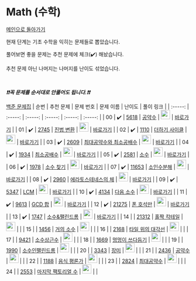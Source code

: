 # Math (수학)

[메인으로 돌아가기](https://github.com/tony9402/baekjoon)

현재 단계는 기초 수학을 익히는 문제들로 뽑았습니다.

풀어보면 좋을 문제는 추천 문제에 체크(:heavy_check_mark:) 해놨습니다.

추천 문제 아닌 나머지는 나머지를 난이도 섞었습니다.

<br>

***❗️❗️꼭 문제를 순서대로 안풀어도 됩니다.❗️❗️***

[백준 문제집](https://www.acmicpc.net/workbook/view/6781)
|          순번          |        추천 문제         |        문제 번호         |        문제 이름         |         난이도          |        풀이 링크         |
| :-----: | :-----: | :-----: | :-----: | :-----: | :-----: |
| 00 |  :heavy_check_mark:  | <a href="http://boj.kr/5618" target="_blank">5618</a> | <a href="http://boj.kr/5618" target="_blank">공약수</a> | <img height="25px" width="25px=" src="https://static.solved.ac/tier_small/3.svg"/> | <a href="./../solution/math/5618">바로가기</a> |
| 01 |  :heavy_check_mark:  | <a href="http://boj.kr/2745" target="_blank">2745</a> | <a href="http://boj.kr/2745" target="_blank">진법 변환</a> | <img height="25px" width="25px=" src="https://static.solved.ac/tier_small/4.svg"/> | <a href="./../solution/math/2745">바로가기</a> |
| 02 |  :heavy_check_mark:  | <a href="http://boj.kr/1110" target="_blank">1110</a> | <a href="http://boj.kr/1110" target="_blank">더하기 사이클</a> | <img height="25px" width="25px=" src="https://static.solved.ac/tier_small/5.svg"/> | <a href="./../solution/math/1110">바로가기</a> |
| 03 |  :heavy_check_mark:  | <a href="http://boj.kr/2609" target="_blank">2609</a> | <a href="http://boj.kr/2609" target="_blank">최대공약수와 최소공배수</a> | <img height="25px" width="25px=" src="https://static.solved.ac/tier_small/6.svg"/> | <a href="./../solution/math/2609">바로가기</a> |
| 04 |  :heavy_check_mark:  | <a href="http://boj.kr/1934" target="_blank">1934</a> | <a href="http://boj.kr/1934" target="_blank">최소공배수</a> | <img height="25px" width="25px=" src="https://static.solved.ac/tier_small/6.svg"/> | <a href="./../solution/math/1934">바로가기</a> |
| 05 |  :heavy_check_mark:  | <a href="http://boj.kr/2581" target="_blank">2581</a> | <a href="http://boj.kr/2581" target="_blank">소수</a> | <img height="25px" width="25px=" src="https://static.solved.ac/tier_small/6.svg"/> | <a href="./../solution/math/2581">바로가기</a> |
| 06 |  :heavy_check_mark:  | <a href="http://boj.kr/1978" target="_blank">1978</a> | <a href="http://boj.kr/1978" target="_blank">소수 찾기</a> | <img height="25px" width="25px=" src="https://static.solved.ac/tier_small/7.svg"/> | <a href="./../solution/math/1978">바로가기</a> |
| 07 |  :heavy_check_mark:  | <a href="http://boj.kr/11653" target="_blank">11653</a> | <a href="http://boj.kr/11653" target="_blank">소인수분해</a> | <img height="25px" width="25px=" src="https://static.solved.ac/tier_small/7.svg"/> | <a href="./../solution/math/11653">바로가기</a> |
| 08 |  :heavy_check_mark:  | <a href="http://boj.kr/2960" target="_blank">2960</a> | <a href="http://boj.kr/2960" target="_blank">에라토스테네스의 체</a> | <img height="25px" width="25px=" src="https://static.solved.ac/tier_small/7.svg"/> | <a href="./../solution/math/2960">바로가기</a> |
| 09 |  :heavy_check_mark:  | <a href="http://boj.kr/5347" target="_blank">5347</a> | <a href="http://boj.kr/5347" target="_blank">LCM</a> | <img height="25px" width="25px=" src="https://static.solved.ac/tier_small/7.svg"/> | <a href="./../solution/math/5347">바로가기</a> |
| 10 |  :heavy_check_mark:  | <a href="http://boj.kr/4134" target="_blank">4134</a> | <a href="http://boj.kr/4134" target="_blank">다음 소수</a> | <img height="25px" width="25px=" src="https://static.solved.ac/tier_small/7.svg"/> | <a href="./../solution/math/4134">바로가기</a> |
| 11 |  :heavy_check_mark:  | <a href="http://boj.kr/9613" target="_blank">9613</a> | <a href="http://boj.kr/9613" target="_blank">GCD 합</a> | <img height="25px" width="25px=" src="https://static.solved.ac/tier_small/8.svg"/> | <a href="./../solution/math/9613">바로가기</a> |
| 12 |  :heavy_check_mark:  | <a href="http://boj.kr/21275" target="_blank">21275</a> | <a href="http://boj.kr/21275" target="_blank">폰 호석만</a> | <img height="25px" width="25px=" src="https://static.solved.ac/tier_small/8.svg"/> | <a href="./../solution/math/21275">바로가기</a> |
| 13 |  :heavy_check_mark:  | <a href="http://boj.kr/1747" target="_blank">1747</a> | <a href="http://boj.kr/1747" target="_blank">소수&팰린드롬</a> | <img height="25px" width="25px=" src="https://static.solved.ac/tier_small/11.svg"/> | <a href="./../solution/math/1747">바로가기</a> |
| 14 |                      | <a href="http://boj.kr/21312" target="_blank">21312</a> | <a href="http://boj.kr/21312" target="_blank">홀짝 칵테일</a> | <img height="25px" width="25px=" src="https://static.solved.ac/tier_small/3.svg"/> |                      |
| 15 |                      | <a href="http://boj.kr/1456" target="_blank">1456</a> | <a href="http://boj.kr/1456" target="_blank">거의 소수</a> | <img height="25px" width="25px=" src="https://static.solved.ac/tier_small/10.svg"/> |                      |
| 16 |                      | <a href="http://boj.kr/2168" target="_blank">2168</a> | <a href="http://boj.kr/2168" target="_blank">타일 위의 대각선</a> | <img height="25px" width="25px=" src="https://static.solved.ac/tier_small/10.svg"/> |                      |
| 17 |                      | <a href="http://boj.kr/9421" target="_blank">9421</a> | <a href="http://boj.kr/9421" target="_blank">소수상근수</a> | <img height="25px" width="25px=" src="https://static.solved.ac/tier_small/10.svg"/> |                      |
| 18 |                      | <a href="http://boj.kr/1669" target="_blank">1669</a> | <a href="http://boj.kr/1669" target="_blank">멍멍이 쓰다듬기</a> | <img height="25px" width="25px=" src="https://static.solved.ac/tier_small/10.svg"/> |                      |
| 19 |                      | <a href="http://boj.kr/1990" target="_blank">1990</a> | <a href="http://boj.kr/1990" target="_blank">소수인팰린드롬</a> | <img height="25px" width="25px=" src="https://static.solved.ac/tier_small/10.svg"/> |                      |
| 20 |                      | <a href="http://boj.kr/3343" target="_blank">3343</a> | <a href="http://boj.kr/3343" target="_blank">장미</a> | <img height="25px" width="25px=" src="https://static.solved.ac/tier_small/10.svg"/> |                      |
| 21 |                      | <a href="http://boj.kr/2436" target="_blank">2436</a> | <a href="http://boj.kr/2436" target="_blank">공약수</a> | <img height="25px" width="25px=" src="https://static.solved.ac/tier_small/11.svg"/> |                      |
| 22 |                      | <a href="http://boj.kr/1188" target="_blank">1188</a> | <a href="http://boj.kr/1188" target="_blank">음식 평론가</a> | <img height="25px" width="25px=" src="https://static.solved.ac/tier_small/11.svg"/> |                      |
| 23 |                      | <a href="http://boj.kr/2824" target="_blank">2824</a> | <a href="http://boj.kr/2824" target="_blank">최대공약수</a> | <img height="25px" width="25px=" src="https://static.solved.ac/tier_small/11.svg"/> |                      |
| 24 |                      | <a href="http://boj.kr/2553" target="_blank">2553</a> | <a href="http://boj.kr/2553" target="_blank">마지막 팩토리얼 수</a> | <img height="25px" width="25px=" src="https://static.solved.ac/tier_small/11.svg"/> |                      |
